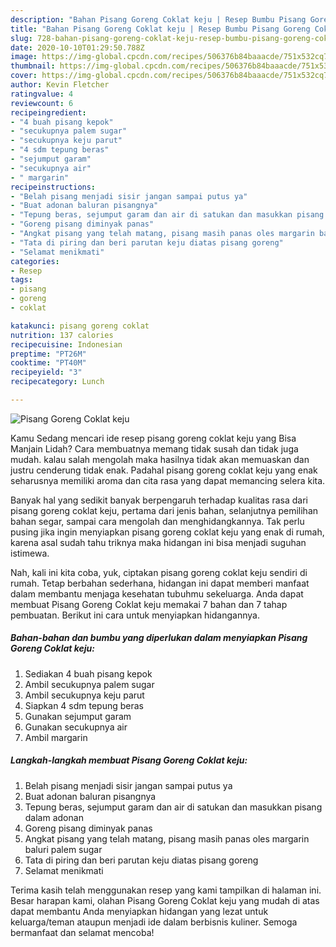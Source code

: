 ```yaml
---
description: "Bahan Pisang Goreng Coklat keju | Resep Bumbu Pisang Goreng Coklat keju Yang Sempurna"
title: "Bahan Pisang Goreng Coklat keju | Resep Bumbu Pisang Goreng Coklat keju Yang Sempurna"
slug: 728-bahan-pisang-goreng-coklat-keju-resep-bumbu-pisang-goreng-coklat-keju-yang-sempurna
date: 2020-10-10T01:29:50.788Z
image: https://img-global.cpcdn.com/recipes/506376b84baaacde/751x532cq70/pisang-goreng-coklat-keju-foto-resep-utama.jpg
thumbnail: https://img-global.cpcdn.com/recipes/506376b84baaacde/751x532cq70/pisang-goreng-coklat-keju-foto-resep-utama.jpg
cover: https://img-global.cpcdn.com/recipes/506376b84baaacde/751x532cq70/pisang-goreng-coklat-keju-foto-resep-utama.jpg
author: Kevin Fletcher
ratingvalue: 4
reviewcount: 6
recipeingredient:
- "4 buah pisang kepok"
- "secukupnya palem sugar"
- "secukupnya keju parut"
- "4 sdm tepung beras"
- "sejumput garam"
- "secukupnya air"
- " margarin"
recipeinstructions:
- "Belah pisang menjadi sisir jangan sampai putus ya"
- "Buat adonan baluran pisangnya"
- "Tepung beras, sejumput garam dan air di satukan dan masukkan pisang dalam adonan"
- "Goreng pisang diminyak panas"
- "Angkat pisang yang telah matang, pisang masih panas oles margarin baluri palem sugar"
- "Tata di piring dan beri parutan keju diatas pisang goreng"
- "Selamat menikmati"
categories:
- Resep
tags:
- pisang
- goreng
- coklat

katakunci: pisang goreng coklat 
nutrition: 137 calories
recipecuisine: Indonesian
preptime: "PT26M"
cooktime: "PT40M"
recipeyield: "3"
recipecategory: Lunch

---
```



![Pisang Goreng Coklat keju](https://img-global.cpcdn.com/recipes/506376b84baaacde/751x532cq70/pisang-goreng-coklat-keju-foto-resep-utama.jpg)

Kamu Sedang mencari ide resep pisang goreng coklat keju yang Bisa Manjain Lidah? Cara membuatnya memang tidak susah dan tidak juga mudah. kalau salah mengolah maka hasilnya tidak akan memuaskan dan justru cenderung tidak enak. Padahal pisang goreng coklat keju yang enak seharusnya memiliki aroma dan cita rasa yang dapat memancing selera kita.

Banyak hal yang sedikit banyak berpengaruh terhadap kualitas rasa dari pisang goreng coklat keju, pertama dari jenis bahan, selanjutnya pemilihan bahan segar, sampai cara mengolah dan menghidangkannya. Tak perlu pusing jika ingin menyiapkan pisang goreng coklat keju yang enak di rumah, karena asal sudah tahu triknya maka hidangan ini bisa menjadi suguhan istimewa.




Nah, kali ini kita coba, yuk, ciptakan pisang goreng coklat keju sendiri di rumah. Tetap berbahan sederhana, hidangan ini dapat memberi manfaat dalam membantu menjaga kesehatan tubuhmu sekeluarga. Anda dapat membuat Pisang Goreng Coklat keju memakai 7 bahan dan 7 tahap pembuatan. Berikut ini cara untuk menyiapkan hidangannya.

<!--inarticleads1-->

##### Bahan-bahan dan bumbu yang diperlukan dalam menyiapkan Pisang Goreng Coklat keju:

1. Sediakan 4 buah pisang kepok
1. Ambil secukupnya palem sugar
1. Ambil secukupnya keju parut
1. Siapkan 4 sdm tepung beras
1. Gunakan sejumput garam
1. Gunakan secukupnya air
1. Ambil  margarin




<!--inarticleads2-->

##### Langkah-langkah membuat Pisang Goreng Coklat keju:

1. Belah pisang menjadi sisir jangan sampai putus ya
1. Buat adonan baluran pisangnya
1. Tepung beras, sejumput garam dan air di satukan dan masukkan pisang dalam adonan
1. Goreng pisang diminyak panas
1. Angkat pisang yang telah matang, pisang masih panas oles margarin baluri palem sugar
1. Tata di piring dan beri parutan keju diatas pisang goreng
1. Selamat menikmati




Terima kasih telah menggunakan resep yang kami tampilkan di halaman ini. Besar harapan kami, olahan Pisang Goreng Coklat keju yang mudah di atas dapat membantu Anda menyiapkan hidangan yang lezat untuk keluarga/teman ataupun menjadi ide dalam berbisnis kuliner. Semoga bermanfaat dan selamat mencoba!
